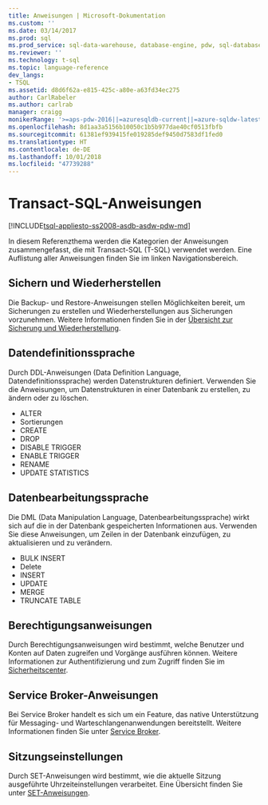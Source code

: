 ```yaml
---
title: Anweisungen | Microsoft-Dokumentation
ms.custom: ''
ms.date: 03/14/2017
ms.prod: sql
ms.prod_service: sql-data-warehouse, database-engine, pdw, sql-database
ms.reviewer: ''
ms.technology: t-sql
ms.topic: language-reference
dev_langs:
- TSQL
ms.assetid: d8d6f62a-e815-425c-a80e-a63fd34ec275
author: CarlRabeler
ms.author: carlrab
manager: craigg
monikerRange: '>=aps-pdw-2016||=azuresqldb-current||=azure-sqldw-latest||>=sql-server-2016||=sqlallproducts-allversions||>=sql-server-linux-2017||=azuresqldb-mi-current'
ms.openlocfilehash: 8d1aa3a5156b10050c1b5b977dae40cf0513fbfb
ms.sourcegitcommit: 61381ef939415fe019285def9450d7583df1fed0
ms.translationtype: HT
ms.contentlocale: de-DE
ms.lasthandoff: 10/01/2018
ms.locfileid: "47739288"
---
```

# <a name="transact-sql-statements"></a>Transact-SQL-Anweisungen
[!INCLUDE[tsql-appliesto-ss2008-asdb-asdw-pdw-md](../../includes/tsql-appliesto-ss2008-all-md.md)]

In diesem Referenzthema werden die Kategorien der Anweisungen zusammengefasst, die mit Transact-SQL (T-SQL) verwendet werden. Eine Auflistung aller Anweisungen finden Sie im linken Navigationsbereich.

## <a name="backup-and-restore"></a>Sichern und Wiederherstellen
Die Backup- und Restore-Anweisungen stellen Möglichkeiten bereit, um Sicherungen zu erstellen und Wiederherstellungen aus Sicherungen vorzunehmen.  Weitere Informationen finden Sie in der [Übersicht zur Sicherung und Wiederherstellung](../../relational-databases/backup-restore/back-up-and-restore-of-sql-server-databases.md).

## <a name="data-definition-language"></a>Datendefinitionssprache
Durch DDL-Anweisungen (Data Definition Language, Datendefinitionssprache) werden Datenstrukturen definiert. Verwenden Sie die Anweisungen, um Datenstrukturen in einer Datenbank zu erstellen, zu ändern oder zu löschen.
- ALTER
- Sortierungen
- CREATE
- DROP
- DISABLE TRIGGER
- ENABLE TRIGGER
- RENAME
- UPDATE STATISTICS

## <a name="data-manipulation-language"></a>Datenbearbeitungssprache
Die DML (Data Manipulation Language, Datenbearbeitungssprache) wirkt sich auf die in der Datenbank gespeicherten Informationen aus. Verwenden Sie diese Anweisungen, um Zeilen in der Datenbank einzufügen, zu aktualisieren und zu verändern.

- BULK INSERT
- Delete
- INSERT
- UPDATE
- MERGE
- TRUNCATE TABLE

## <a name="permissions-statements"></a>Berechtigungsanweisungen
Durch Berechtigungsanweisungen wird bestimmt, welche Benutzer und Konten auf Daten zugreifen und Vorgänge ausführen können. Weitere Informationen zur Authentifizierung und zum Zugriff finden Sie im [Sicherheitscenter](../../relational-databases/security/security-center-for-sql-server-database-engine-and-azure-sql-database.md).

## <a name="service-broker-statements"></a>Service Broker-Anweisungen
Bei Service Broker handelt es sich um ein Feature, das native Unterstützung für Messaging- und Warteschlangenanwendungen bereitstellt. Weitere Informationen finden Sie unter [Service Broker](../../relational-databases/service-broker/event-notifications.md).

## <a name="session-settings"></a>Sitzungseinstellungen
Durch SET-Anweisungen wird bestimmt, wie die aktuelle Sitzung ausgeführte Uhrzeiteinstellungen verarbeitet. Eine Übersicht finden Sie unter [SET-Anweisungen](set-statements-transact-sql.md).
